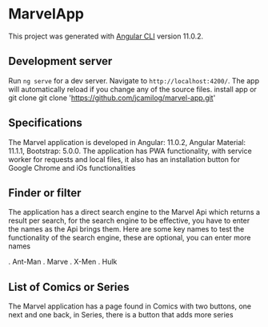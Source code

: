 # MarvelApp

This project was generated with [Angular CLI](https://github.com/angular/angular-cli) version 11.0.2.

## Development server

Run `ng serve` for a dev server. Navigate to `http://localhost:4200/`. The app will automatically reload if you change any of the source files. install app or git clone 
git clone 'https://github.com/jcamilog/marvel-app.git'

## Specifications


The Marvel application is developed in Angular: 11.0.2, Angular Material: 11.1.1, Bootstrap: 5.0.0.
The application has PWA functionality, with service worker for requests and local files, it also has an installation button for Google Chrome and iOs functionalities

## Finder or filter

The application has a direct search engine to the Marvel Api which returns a result per search, for the search engine to be effective, you have to enter the names as the Api brings them. Here are some key names to test the functionality of the search engine, these are optional, you can enter more names

. Ant-Man
. Marve 
. X-Men 
. Hulk

##  List of Comics or Series

The Marvel application has a page found in Comics with two buttons, one next and one back, in Series, there is a button that adds more series

